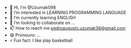 - 👋 Hi, I’m @Uzumak098
- 👀 I’m interested in LEARNING PROGRAMMING LANGUAGE
- 🌱 I’m currently learning ENGLISH
- 💞️ I’m looking to collaborate on ...
- 📫 How to reach me pedroaugusto.uzumak36@gmail.com
- 😄 Pronouns: ...
- ⚡ Fun fact: I like play basketball

<!---
Uzumak098/Uzumak098 is a ✨ special ✨ repository because its `README.md` (this file) appears on your GitHub profile.
You can click the Preview link to take a look at your changes.
--->

